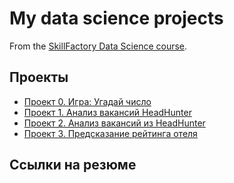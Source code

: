 # My data science projects

From the [SkillFactory Data Science course](https://skillfactory.ru/data-scientist).

## Проекты

* [Проект 0. Игра: Угадай число](project_0v1)
* [Проект 1. Анализ вакансий HeadHunter](project_1)
* [Проект 2. Анализ вакансий из HeadHunter](project_2)
* [Проект 3. Предсказание рейтинга отеля](project_3)

## Ссылки на резюме
